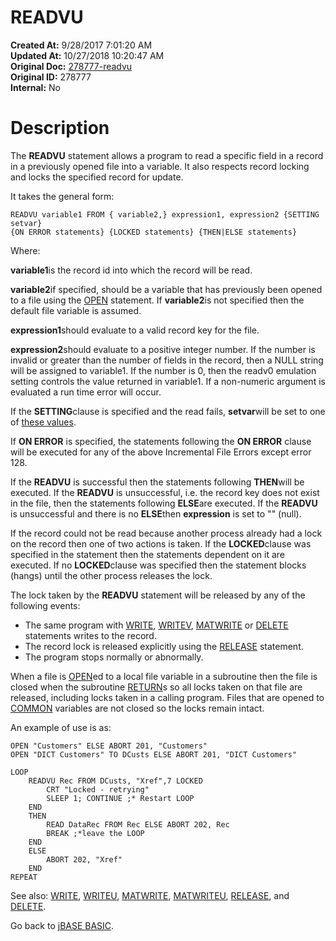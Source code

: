 # READVU

**Created At:** 9/28/2017 7:01:20 AM  
**Updated At:** 10/27/2018 10:20:47 AM  
**Original Doc:** [278777-readvu](https://docs.jbase.com/36868-jbase-basic/278777-readvu)  
**Original ID:** 278777  
**Internal:** No  


# Description

The **READVU** statement allows a program to read a specific field in a record in a previously opened file into a variable. It also respects record locking and locks the specified record for update.

It takes the general form:

```
READVU variable1 FROM { variable2,} expression1, expression2 {SETTING setvar}
{ON ERROR statements} {LOCKED statements} {THEN|ELSE statements}
```

Where:

**variable1**is the record id into which the record will be read.

**variable2**if specified, should be a variable that has previously been opened to a file using the [OPEN](./../open) statement. If **variable2**is not specified then the default file variable is assumed.

**expression1**should evaluate to a valid record key for the file.

**expression2**should evaluate to a positive integer number. If the number is invalid or greater than the number of fields in the record, then a NULL string will be assigned to variable1. If the number is 0, then the readv0 emulation setting controls the value returned in variable1. If a non-numeric argument is evaluated a run time error will occur.

If the **SETTING**clause is specified and the read fails, **setvar**will be set to one of [these values](./../incremental-file-errors).

If **ON ERROR** is specified, the statements following the **ON ERROR** clause will be executed for any of the above Incremental File Errors except error 128.

If the **READVU** is successful then the statements following **THEN**will be executed. If the **READVU** is unsuccessful, i.e. the record key does not exist in the file, then the statements following **ELSE**are executed. If the **READVU** is unsuccessful and there is no **ELSE**then **expression** is set to "" (null).

If the record could not be read because another process already had a lock on the record then one of two actions is taken. If the **LOCKED**clause was specified in the statement then the statements dependent on it are executed. If no **LOCKED**clause was specified then the statement blocks (hangs) until the other process releases the lock.

The lock taken by the **READVU** statement will be released by any of the following events:

- The same program with [WRITE](./../write), [WRITEV](./../writev), [MATWRITE](./../matwrite) or [DELETE](./../delete) statements writes to the record.
- The record lock is released explicitly using the [RELEASE](./../release) statement.
- The program stops normally or abnormally.


When a file is [OPEN](./../open)ed to a local file variable in a subroutine then the file is closed when the subroutine [RETURN](./../return)s so all locks taken on that file are released, including locks taken in a calling program. Files that are opened to [COMMON](./../common) variables are not closed so the locks remain intact.

An example of use is as:

```
OPEN "Customers" ELSE ABORT 201, "Customers"
OPEN "DICT Customers" TO DCusts ELSE ABORT 201, "DICT Customers"

LOOP
    READVU Rec FROM DCusts, "Xref",7 LOCKED
        CRT "Locked - retrying"
        SLEEP 1; CONTINUE ;* Restart LOOP
    END
    THEN
        READ DataRec FROM Rec ELSE ABORT 202, Rec
        BREAK ;*leave the LOOP
    END 
    ELSE
        ABORT 202, "Xref"
    END
REPEAT
```



See also: [WRITE](./../write), [WRITEU](./../writeu), [MATWRITE](./../matwrite), [MATWRITEU](./../matwriteu), [RELEASE](./../release), and [DELETE](./../delete).

Go back to [jBASE BASIC](./../jbase-basic-programmers-reference-guide).
